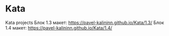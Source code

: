 # Kata
Kata projects
Блок 1.3 макет: https://pavel-kalininn.github.io/Kata/1.3/
Блок 1.4 макет: https://pavel-kalininn.github.io/Kata/1.4/
